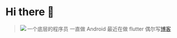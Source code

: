 <!--
**lexsaints/lexsaints** is a ✨ _special_ ✨ repository because its `README.md` (this file) appears on your GitHub profile.
-->
# Hi there 👋
> 一个底层的程序员
> 一直做 Android
> 最近在做 flutter
> 偶尔写[博客](https://blog.csdn.net/xueshao110?spm=1001.2101.3001.5349)
> <img align="left" src="https://github-readme-stats.vercel.app/api?username=xuell0601&show_icons=true&show_icons=true">
 


